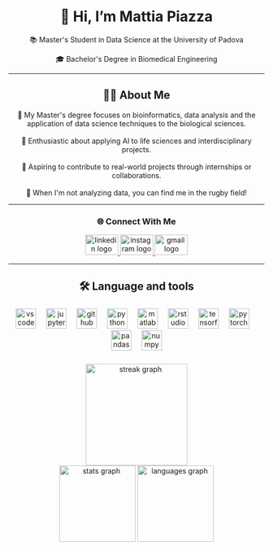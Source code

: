 <h1 align="center"> 👋 Hi, I’m Mattia Piazza </h1>

<p align="center">📚 Master's Student in Data Science at the University of Padova</p>

<p align="center">🎓 Bachelor's Degree in Biomedical Engineering </p>

---

<div align="center">
  <h2> 🧑‍💻 About Me </h2>
    🧬 My Master's degree focuses on bioinformatics, data analysis and the application of data science techniques to the biological sciences. <br><br>
    🔬 Enthusiastic about applying AI to life sciences and interdisciplinary projects. <br><br>
    🚀 Aspiring to contribute to real-world projects through internships or collaborations. <br><br>
    🏉 When I'm not analyzing data, you can find me in the rugby field!
</div>

---

<h3 align="center"> 🌐 Connect With Me </h3> 

<div align="center"; gap: 5px>
  <a href="https://www.linkedin.com/in/mattiazza" target="_blank">
    <img src="https://raw.githubusercontent.com/maurodesouza/profile-readme-generator/master/src/assets/icons/social/linkedin/default.svg" width="65" height="40" alt="linkedin logo"  />
  </a>
  <a href="https://www.instagram.com/mattiazza/" target="_blank">
    <img src="https://raw.githubusercontent.com/maurodesouza/profile-readme-generator/master/src/assets/icons/social/instagram/default.svg" width="65" height="40" alt="instagram logo"  />
  </a>
  <a href="mailto:mattiapiazza@gmail.com">
    <img src="https://raw.githubusercontent.com/maurodesouza/profile-readme-generator/master/src/assets/icons/social/gmail/default.svg" width="65" height="40" alt="gmail logo"  />
  </a>
</div>

---

<h2 align="center">🛠 Language and tools</h2>

###

<div align="center">
  <img src="https://skillicons.dev/icons?i=vscode" height="40" alt="vscode logo"  />
  <img width="12" />
  <img src="https://cdn.jsdelivr.net/gh/devicons/devicon/icons/jupyter/jupyter-original.svg" height="40" alt="jupyter logo"  />
  <img width="12" />
  <img src="https://skillicons.dev/icons?i=github" height="40" alt="github logo"  />
  <img width="12" />
  <img src="https://skillicons.dev/icons?i=py" height="40" alt="python logo"  />
  <img width="12" />
  <img src="https://skillicons.dev/icons?i=matlab" height="40" alt="matlab logo"  />
  <img width="12" />
  <img src="https://cdn.jsdelivr.net/gh/devicons/devicon/icons/rstudio/rstudio-original.svg" height="40" alt="rstudio logo"  />
  <img width="12" />
  <img src="https://skillicons.dev/icons?i=tensorflow" height="40" alt="tensorflow logo"  />
  <img width="12" />
  <img src="https://skillicons.dev/icons?i=pytorch" height="40" alt="pytorch logo"  />
  <img width="12" />
  <img src="https://cdn.jsdelivr.net/gh/devicons/devicon/icons/pandas/pandas-original.svg" height="40" alt="pandas logo"  />
  <img width="12" />
  <img src="https://cdn.jsdelivr.net/gh/devicons/devicon/icons/numpy/numpy-original.svg" height="40" alt="numpy logo"  />
</div>

###

<div align="center">
  <img src="https://streak-stats.demolab.com?user=mattiazza&locale=en&mode=daily&theme=dark&hide_border=false&border_radius=5&order=3" height="200" alt="streak graph"  /><br>
  <img src="https://github-readme-stats.vercel.app/api?username=mattiazza&hide_title=false&hide_rank=false&show_icons=true&include_all_commits=true&count_private=true&disable_animations=false&theme=dracula&locale=en&hide_border=false&order=1" height="150" alt="stats graph"  />
  <img src="https://github-readme-stats.vercel.app/api/top-langs?username=mattiazza&locale=en&hide_title=false&layout=compact&card_width=320&langs_count=5&theme=dracula&hide_border=false&order=2" height="150" alt="languages graph"  />
</div>

###

